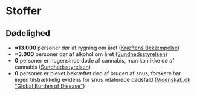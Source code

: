 # Stoffer

## Dødelighed

* **≈13.000** personer dør af rygning om året ([Kræftens Bekæmpelse](https://www.cancer.dk/skole/viden-om-kraeft/kan-man-undgaa-kraeft/undgaa-rygning/))
* **≈3.000** personer dør af alkohol om året ([Sundhedsstyrelsen](https://www.sst.dk/da/viden/alkohol/fakta-om-alkohol/alkohol-og-sygdomme))
* **0** personer er nogensinde døde af cannabis, man kan ikke dø af cannabis ([Sundhedsstyrelsen](https://www.sst.dk/\~/media/9CAD831574FC4C85A40F6ABE5F852802.ashx))
* **0** personer er blevet bekræftet død af brugen af snus, forskere har ingen tilstrækkelig evidens for snus relaterede dødsfald ([Videnskab.dk "Global Burden of Disease"](https://videnskab.dk/krop-sundhed/snus-er-langt-mindre-sundhedsskadelig-end-antaget))
